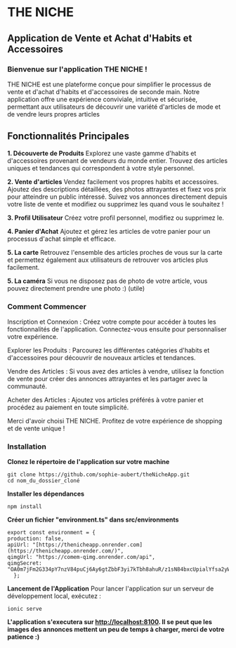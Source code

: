 # THE NICHE
## Application de Vente et Achat d'Habits et Accessoires

### Bienvenue sur l'application THE NICHE !
 THE NICHE est une plateforme conçue pour simplifier le processus de vente et d'achat d'habits et d'accessoires de seconde main. Notre application offre une expérience conviviale, intuitive et sécurisée, permettant aux utilisateurs de découvrir une variété d'articles de mode et de vendre leurs propres articles 

## Fonctionnalités Principales

**1. Découverte de Produits**
Explorez une vaste gamme d'habits et d'accessoires provenant de vendeurs du monde entier.
Trouvez des articles uniques et tendances qui correspondent à votre style personnel.

**2. Vente d'articles**
Vendez facilement vos propres habits et accessoires. Ajoutez des descriptions détaillées, des photos attrayantes et fixez vos prix pour atteindre un public intéressé.
Suivez vos annonces directement depuis votre liste de vente et modifiez ou supprimez les quand vous le souhaitez ! 

**3. Profil Utilisateur**
Créez votre profil personnel, modifiez ou supprimez le. 

**4. Panier d'Achat**
Ajoutez et gérez les articles de votre panier pour un processus d'achat simple et efficace.

**5. La carte**
Retrouvez l'ensemble des articles proches de vous sur la carte et permettez également aux utilisateurs de retrouver vos articles plus facilement.

**5. La caméra**
Si vous ne disposez pas de photo de votre article, vous pouvez directement prendre une photo :) (utile)


### Comment Commencer

Inscription et Connexion : Créez votre compte pour accéder à toutes les fonctionnalités de l'application. Connectez-vous ensuite pour personnaliser votre expérience.

Explorer les Produits : Parcourez les différentes catégories d'habits et d'accessoires pour découvrir de nouveaux articles et tendances.

Vendre des Articles : Si vous avez des articles à vendre, utilisez la fonction de vente pour créer des annonces attrayantes et les partager avec la communauté.

Acheter des Articles : Ajoutez vos articles préférés à votre panier et procédez au paiement en toute simplicité.

Merci d'avoir choisi THE NICHE. Profitez de votre expérience de shopping et de vente unique !


### Installation

**Clonez le répertoire de l'application sur votre machine**

```
git clone https://github.com/sophie-aubert/theNicheApp.git
cd nom_du_dossier_cloné
```

**Installer les dépendances**

```
npm install
```

**Créer un fichier "environment.ts" dans src/environments**

```
export const environment = {
production: false,
apiUrl: "[https://thenicheapp.onrender.com](https://thenicheapp.onrender.com/)",
qimgUrl: "https://comem-qimg.onrender.com/api",
qimgSecret: "OA0m7jFm2G334pY7nzV84puCj6Ay6gtZbbF3yi7kTbh8ahuR/z1sN84bxcUpialYfsa2yW5dsWZwkjg0okJtwfnz9k3vaXgPnJrjLlqkMARVrbss/SSTWp7+fZc3mEN25uibnWt/37s5D2VRWEA7SvO5jMBKzrIAZ06utMmAthg=",
  };
```

**Lancement de l'Application**
Pour lancer l'application sur un serveur de développement local, exécutez :
```
ionic serve
```

**L'application s'executera sur [http://localhost:8100](http://localhost:8100/).
Il se peut que les images des annonces mettent un peu de temps à charger, merci de votre patience :)**


